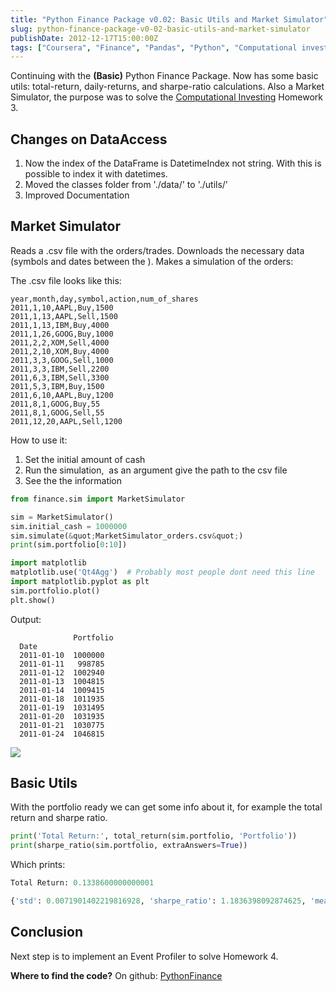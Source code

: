 ```yaml
---
title: "Python Finance Package v0.02: Basic Utils and Market Simulator"
slug: python-finance-package-v0-02-basic-utils-and-market-simulator
publishDate: 2012-12-17T15:00:00Z
tags: ["Coursera", "Finance", "Pandas", "Python", "Computational investing"]
---
```


Continuing with the **(Basic)** Python Finance Package. Now has some
basic utils: total-return, daily-returns, and sharpe-ratio calculations.
Also a Market Simulator, the purpose was to solve the [Computational
Investing][] Homework 3.

## Changes on DataAccess

1.  Now the index of the DataFrame is DatetimeIndex not string. With
    this is possible to index it with datetimes.
2.  Moved the classes folder from './data/' to './utils/'
3.  Improved Documentation

## Market Simulator

Reads a .csv file with the orders/trades. Downloads the necessary data
(symbols and dates between the ). Makes a simulation of the orders:

The .csv file looks like this:

    year,month,day,symbol,action,num_of_shares
    2011,1,10,AAPL,Buy,1500
    2011,1,13,AAPL,Sell,1500
    2011,1,13,IBM,Buy,4000
    2011,1,26,GOOG,Buy,1000
    2011,2,2,XOM,Sell,4000
    2011,2,10,XOM,Buy,4000
    2011,3,3,GOOG,Sell,1000
    2011,3,3,IBM,Sell,2200
    2011,6,3,IBM,Sell,3300
    2011,5,3,IBM,Buy,1500
    2011,6,10,AAPL,Buy,1200
    2011,8,1,GOOG,Buy,55
    2011,8,1,GOOG,Sell,55
    2011,12,20,AAPL,Sell,1200

How to use it:

1.  Set the initial amount of cash
2.  Run the simulation,  as an argument give the path to the csv file
3.  See the the information

```python
from finance.sim import MarketSimulator

sim = MarketSimulator()
sim.initial_cash = 1000000
sim.simulate(&quot;MarketSimulator_orders.csv&quot;)
print(sim.portfolio[0:10])

import matplotlib
matplotlib.use('Qt4Agg')  # Probably most people dont need this line
import matplotlib.pyplot as plt
sim.portfolio.plot()
plt.show()
```

Output:

```
              Portfolio
  Date
  2011-01-10  1000000
  2011-01-11   998785
  2011-01-12  1002940
  2011-01-13  1004815
  2011-01-14  1009415
  2011-01-18  1011935
  2011-01-19  1031495
  2011-01-20  1031935
  2011-01-21  1030775
  2011-01-24  1046815
```

![](/blog/2012/12/python-finance-02/portfolio_value.png)

## Basic Utils

With the portfolio ready we can get some info about it, for example the
total return and sharpe ratio.

```python
print('Total Return:', total_return(sim.portfolio, 'Portfolio'))
print(sharpe_ratio(sim.portfolio, extraAnswers=True))
```

Which prints:

```python
Total Return: 0.1338600000000001

{'std': 0.0071901402219816928, 'sharpe_ratio': 1.1836398092874625, 'mean': 0.0005493527495690362}
```

## Conclusion

Next step is to implement an Event Profiler to solve Homework 4.

**Where to find the code?** On github: [PythonFinance][]

[Computational Investing]: https://class.coursera.org/compinvesting1-2012-001/class/index "Computational Investing"
[PythonFinance]: https://github.com/danielfrg/PythonFinance
